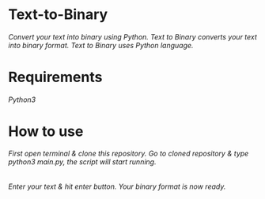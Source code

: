 # Text-to-Binary
###### Convert your text into binary using Python. Text to Binary converts your text into binary format. Text to Binary uses Python language.

# Requirements
###### Python3

# How to use
###### First open terminal & clone this repository. Go to cloned repository & type python3 main.py, the script will start running.
###### Enter your text & hit enter button. Your binary format is now ready.

